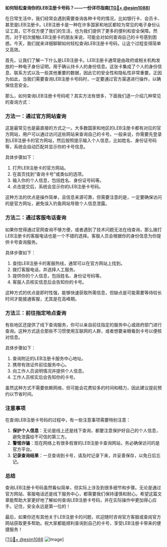 **如何轻松查询你的LEB注册卡号码？——一份详尽指南[[TG💪+ @esim1088](https://t.me/s/esim1088)]**

在日常生活中，我们经常会遇到需要查询各种卡号的情况，比如银行卡、会员卡、甚至是LEB注册卡。LEB注册卡是一种在许多国家和地区都较为常见的电子身份认证工具，它不仅方便了我们的生活，也为我们提供了更多的便利和安全保障。然而，对于初次接触LEB注册卡的朋友来说，可能会对如何查询自己的卡号感到困惑。今天，我们就来详细聊聊如何轻松查询LEB注册卡号码，让这个过程变得简单又高效。

首先，让我们了解一下什么是LEB注册卡。LEB注册卡通常是由政府或相关机构发放的一种电子身份证明，用于确认持卡人的身份信息。这张卡集成了个人的身份信息、联系方式以及一些其他重要的数据，因此它的安全性和隐私性非常重要。正因为如此，当我们需要查询LEB注册卡号码时，一定要通过官方渠道进行操作，以确保信息安全。

那么，如何查询LEB注册卡号码呢？其实方法有很多，下面我们逐一介绍几种常见的查询方式：

### 方法一：通过官方网站查询

这是最常见也是最直接的方式之一。大多数国家和地区的LEB注册卡都有对应的官方网站，用户可以通过访问这些网站来查询自己的卡号。一般来说，你需要先登录到LEB注册卡的官方网站，然后按照提示输入个人信息，比如姓名、身份证号码等，系统会自动匹配并显示你的卡号信息。

具体步骤如下：
1. 打开LEB注册卡的官方网站。
2. 在首页找到“查询卡号”或类似的选项。
3. 输入你的个人信息，包括姓名、身份证号码等。
4. 点击提交后，系统会显示你的LEB注册卡号码。

这种方法的优点是操作简单，且信息来源可靠，但需要注意的是，一定要确保访问的是官方网址，避免误入钓鱼网站导致个人信息泄露。

### 方法二：通过客服电话查询

如果你觉得通过官网查询不够方便，或者遇到了技术问题无法在线查询，那么拨打LEB注册卡的客服电话也是一个不错的选择。客服人员会根据你的身份信息为你提供卡号查询服务。

具体步骤如下：
1. 查找LEB注册卡的客服热线，通常可以在官方网站上找到。
2. 拨打客服电话，并选择人工服务。
3. 提供你的个人信息，包括姓名、身份证号码等。
4. 客服人员核实信息后会告知你的卡号。

这种方式的优点是即时性强，能够快速获取所需信息，但缺点是可能需要等待较长时间才能接通客服，尤其是在高峰期。

### 方法三：前往指定地点查询

有些地区还提供了线下查询服务，你可以亲自前往指定的服务中心或政府部门进行查询。这种方式适合那些不习惯使用互联网的人群，或者想要亲眼看到卡号以便核对信息。

具体步骤如下：
1. 查询附近的LEB注册卡服务中心地址。
2. 携带有效证件前往服务中心。
3. 向工作人员说明情况并提供个人信息。
4. 工作人员核实后会告知你的卡号。

虽然这种方式不需要依赖网络，但可能会花费较多的时间和精力，因此建议提前预约以节省时间。

### 注意事项

在查询LEB注册卡号码的过程中，有一些注意事项需要特别注意：

1. **保护个人信息**：无论是线上还是线下查询，都要注意保护好自己的个人信息，避免泄露给不可信的第三方。
2. **警惕诈骗**：现在网络上有很多假冒的LEB注册卡查询网站，务必确保访问的是官方平台。
3. **记录查询结果**：一旦查询到卡号，请及时记录下来，并妥善保存，以免日后忘记。

### 总结

查询LEB注册卡号码虽然看似简单，但实际上涉及到很多细节和步骤。无论是通过官方网站、客服电话还是线下服务中心，都需要我们保持谨慎和耐心。希望这篇文章能帮助大家更好地了解如何查询LEB注册卡号码，并在实际操作中更加得心应手。记住，安全永远是第一位的！

最后，如果你还有其他关于LEB注册卡的问题，欢迎随时咨询官方客服或查阅官方网站获取更多帮助。祝大家都能顺利查询到自己的卡号，享受LEB注册卡带来的便捷服务！

[[TG💪+ @esim1088](https://t.me/s/esim1088) ![Image](https://i.postimg.cc/4NQfJmqS/Snipaste-2025-05-13-00-14-12.png)]